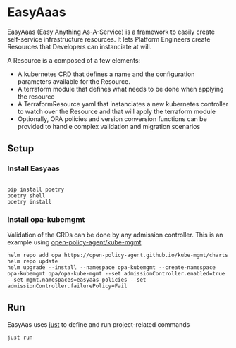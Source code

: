 # EasyAaas

EasyAaas (Easy Anything As-A-Service) is a framework to easily create self-service infrastructure resources.
It lets Platform Engineers create Resources that Developers can instanciate at will.

A Resource is a composed of a few elements:

* A kubernetes CRD that defines a name and the configuration parameters available for the Resource.
* A terraform module that defines what needs to be done when applying the resource
* A TerraformResource yaml that instanciates a new kubernetes controller to watch over the Resource and that will apply the terraform module
* Optionally, OPA policies and version conversion functions can be provided to handle complex validation and migration scenarios

## Setup

### Install Easyaas

```shell

pip install poetry
poetry shell
poetry install
```

### Install opa-kubemgmt

Validation of the CRDs can be done by any admission controller.
This is an example using [open-policy-agent/kube-mgmt](https://github.com/open-policy-agent/kube-mgmt)

```shell
helm repo add opa https://open-policy-agent.github.io/kube-mgmt/charts
helm repo update
helm upgrade --install --namespace opa-kubemgmt --create-namespace opa-kubemgmt opa/opa-kube-mgmt --set admissionController.enabled=true --set mgmt.namespaces=easyaas-policies --set admissionController.failurePolicy=Fail
```

## Run

EasyAas uses [just](https://github.com/casey/just) to define and run project-related commands

```shell
just run
```
